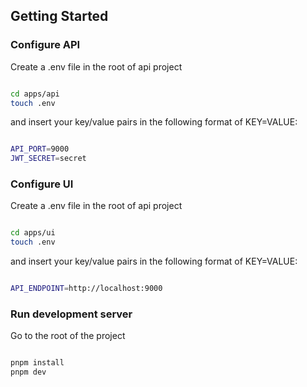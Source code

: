 ## Getting Started

### Configure API
Create a .env file in the root of api project

```bash

cd apps/api
touch .env

```
and insert your key/value pairs in the following format of KEY=VALUE:

```sh

API_PORT=9000
JWT_SECRET=secret

```


### Configure UI
Create a .env file in the root of api project

```bash

cd apps/ui
touch .env

```
and insert your key/value pairs in the following format of KEY=VALUE:

```sh

API_ENDPOINT=http://localhost:9000

```

### Run development server

Go to the root of the project

```bash

pnpm install
pnpm dev

```

